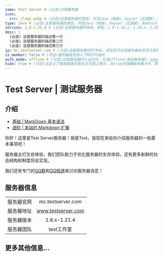 ```yaml
---
name: Test Server # (必选)示例服务器
icon:
  src: /logo.webp # (必选)这是服务器的类型，可选Java（电脑），Geyser（互通服），Bedrock（基岩版）
type: Java # (必选)这是服务器的类型，可选Java（电脑），Geyser（互通服），Bedrock（基岩版）
version: 1.8-1.21.4 # (必选)这是服务器的版本，例如：1.8-1.16.x、1.19.x、1.20.6
desc: |
  (必选) 这是服务器的描述第一行
  (必选) 这是服务器的描述第二行
  (必选) 这是服务器的描述第三行
ip: mc.testserver.com # (可选)这是服务器的IP地址，添加后可以将服务器状态显示在服务器卡片上
is_member: false # (可选)服务器是否加入了MSCPO组织
auth_mode: offline # (可选)这是服务器的认证方式，可选offline(离线服务器)，yggdrasil(外置登录)，official(正版服务器)
hide: true # (可选)这定义了服务器是否能在主页面上展示，为true时隐藏服务器卡片，默认为false，即显示服务器卡片
---
```

# Test Server | 测试服务器

## 介绍

- [基础 | MarkDown 基本语法](https://markdown.com.cn/basic-syntax/)
- [进阶 | 本站的 Markdown 扩展](https://vitepress.dev/zh/guide/markdown)

你好！这里是Test Server服务器！我是Test，我现在来给你介绍服务器的一些基本事项吧！

服务器主打生存体验，我们团队致力于优化服务器的生存体验，还有更多新鲜的社会结构和制度将会实现。

我们还有专门的[QQ群](https://qm.qq.com/q/test)和[QQ频道](https://pd.qq.com/s/test)来讨论服务器消息！

## 服务器信息

|||
| :---: | :---: |
| 服务器官网 | mc.testserver.com |
| 服务器地址 | www.testserver.com |
| 服务器版本 | 1.8.x-1.21.4 |
| 服务器团队 | test工作室 |

## 更多其他信息...
